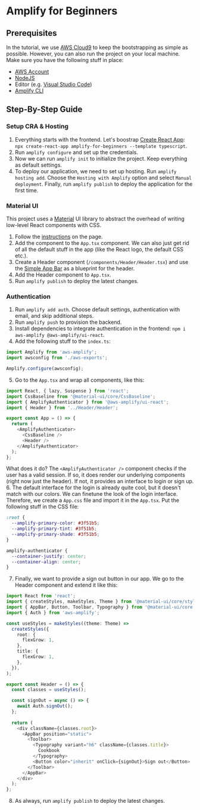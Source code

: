 # Amplify for Beginners

## Prerequisites 

In the tutorial, we use [AWS Cloud9](https://aws.amazon.com/cloud9/) to keep the bootstrapping as simple as possible. However, you can also run the project on your local machine. Make sure you have the following stuff in place:

* [AWS Account](https://aws.amazon.com/)
* [NodeJS](https://nodejs.org/en/)
* Editor (e.g. [Visual Studio Code](https://code.visualstudio.com/))
* [Amplify CLI](https://docs.amplify.aws/cli/start/install)

## Step-By-Step Guide

### Setup CRA & Hosting

1. Everything starts with the frontend. Let's boostrap [Create React App](https://reactjs.org/docs/create-a-new-react-app.html): `npx create-react-app amplify-for-beginners --template typescript`.
2. Run `amplify configure` and set up the credentials.
3. Now we can run `amplify init` to initialize the project. Keep everything as default settings.
4. To deploy our application, we need to set up hosting. Run `amplify hosting add`. Choose the `Hosting with Amplify` option and select `Manual deployment`. Finally, run `amplify publish` to deploy the application for the first time.

### Material UI

This project uses a [Material](https://material.io/) UI library to abstract the overhead of writing low-level React components with CSS. 

1. Follow the [instructions](https://material-ui.com/getting-started/installation/) on the page.
2. Add the [<CssBasline />](https://material-ui.com/components/css-baseline/) component to the `App.tsx` component. We can also just get rid of all the default stuff in the app (like the React logo, the default CSS etc.).
3. Create a Header component (`/components/Header/Header.tsx`) and use the [Simple App Bar](https://material-ui.com/components/app-bar/#simple-app-bar) as a blueprint for the header.
4. Add the Header component to `App.tsx`.
5. Run `amplify publish` to deploy the latest changes.

### Authentication

1. Run `amplify add auth`. Choose default settings, authentication with email, and skip additional steps.
2. Run `amplify push` to provision the backend.
3. Install dependencies to integrate authentication in the frontend: `npm i aws-amplify @aws-amplify/ui-react`.
4. Add the following stuff to the `index.ts`:
  ```typescript
  import Amplify from 'aws-amplify';
  import awsconfig from './aws-exports';
  
  Amplify.configure(awsconfig);
  ```
5. Go to the `App.tsx` and wrap all components, like this: 
  ```typescript
  import React, { lazy, Suspense } from 'react';
  import CssBaseline from '@material-ui/core/CssBaseline';
  import { AmplifyAuthenticator } from '@aws-amplify/ui-react';
  import { Header } from '../Header/Header';

  export const App = () => {
    return (
      <AmplifyAuthenticator>
        <CssBaseline />
        <Header />
      </AmplifyAuthenticator>
    );
  };
  ```
  What does it do? The `<AmplifyAuthenticator />` component checks if the user has a valid session. If so, it does render our underlying components (right now just the header). If not, it provides an interface to login or sign up.
6. The default interface for the login is already quite cool, but it doesn't match with our colors. We can finetune the look of the login interface. Therefore, we create a `App.css` file and import it in the `App.tsx`. Put the following stuff in the CSS file:
  ```css
  :root {
    --amplify-primary-color: #3f51b5;
    --amplify-primary-tint: #3f51b5;
    --amplify-primary-shade: #3f51b5;
  }

  amplify-authenticator {
    --container-justify: center;
    --container-align: center;
  }
  ```
7. Finally, we want to provide a sign out button in our app. We go to the Header component and extend it like this:
  ```typescript
  import React from 'react';
  import { createStyles, makeStyles, Theme } from '@material-ui/core/styles';
  import { AppBar, Button, Toolbar, Typography } from '@material-ui/core';
  import { Auth } from 'aws-amplify';

  const useStyles = makeStyles((theme: Theme) =>
    createStyles({
      root: {
        flexGrow: 1,
      },
      title: {
        flexGrow: 1,
      },
    }),
  );

  export const Header = () => {
    const classes = useStyles();

    const signOut = async () => {
      await Auth.signOut();
    };
    
    return (
      <div className={classes.root}>
        <AppBar position="static">
          <Toolbar>
            <Typography variant="h6" className={classes.title}>
              Cookbook
            </Typography>
            <Button color="inherit" onClick={signOut}>Sign out</Button>
          </Toolbar>
        </AppBar>
      </div>
    );
  };
  ```
8. As always, run `amplify publish` to deploy the latest changes.